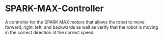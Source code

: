 # SPARK-MAX-Controller
A controller for the SPARK MAX motors that allows the robot to move forward, right, left, and backwards as well as verify that the robot is moving in the correct direction at the correct speed.
